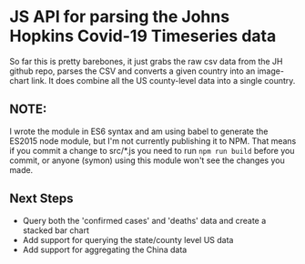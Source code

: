 # JS API for parsing the Johns Hopkins Covid-19 Timeseries data

So far this is pretty barebones, it just grabs the raw csv data from the JH github repo, parses the CSV and converts a given country into an image-chart link.  It does combine all the US county-level data into a single country.

## NOTE:
I wrote the module in ES6 syntax and am using babel to generate the ES2015 node module, but I'm not currently publishing it to NPM. That means if you commit a change to src/*.js you need to run ```npm run build``` before you commit, or anyone (symon) using this module won't see the changes you made.

## Next Steps

* Query both the 'confirmed cases' and 'deaths' data and create a stacked bar chart
* Add support for querying the state/county level US data
* Add support for aggregating the China data

